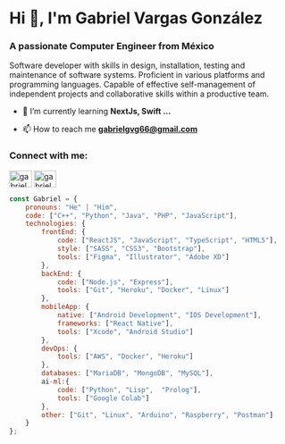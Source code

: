 <h1>Hi 👋, I'm Gabriel Vargas González</h1>
<h3>A passionate Computer Engineer from México</h3>

<p align="left">Software developer with skills in design, installation, testing and maintenance of software systems. Proficient in various platforms and programming languages. Capable of effective self-management of independent projects and collaborative skills within a productive team.</p>

- 🌱 I’m currently learning **NextJs, Swift ...**

- 📫 How to reach me **gabrielgvg66@gmail.com**

<h3 align="left">Connect with me:</h3>
<p align="left">
<a href="https://linkedin.com/in/gabrielvargasgonzález" target="blank"><img align="center" src="https://raw.githubusercontent.com/rahuldkjain/github-profile-readme-generator/master/src/images/icons/Social/linked-in-alt.svg" alt="gabrielvargasgonzález" height="30" width="40" /></a>
<a href="https://instagram.com/gabriel21vg" target="blank"><img align="center" src="https://raw.githubusercontent.com/rahuldkjain/github-profile-readme-generator/master/src/images/icons/Social/instagram.svg" alt="gabriel21vg" height="30" width="40" /></a>
</p>

```javascript
const Gabriel = {
    pronouns: "He" | "Him",
    code: ["C++", "Python", "Java", "PHP", "JavaScript"],
    technologies: {
        frontEnd: {
            code: ["ReactJS", "JavaScript", "TypeScript", "HTML5"],
            style: ["SASS", "CSS3", "Bootstrap"],
            tools: ["Figma", "Illustrator", "Adobe XD"]
        },
        backEnd: {
            code: ["Node.js", "Express"],
            tools: ["Git", "Heroku", "Docker", "Linux"]
        },
        mobileApp: {
            native: ["Android Development", "IOS Development"],
            frameworks: ["React Native"],
            tools: ["Xcode", "Android Studio"]
        },
        devOps: {
            tools: ["AWS", "Docker", "Heroku"]
        },
        databases: ["MariaDB", "MongoDB", "MySQL"],
        ai-ml:{
            code: ["Python", "Lisp",  "Prolog"],
            tools: ["Google Colab"]
        },
	    other: ["Git", "Linux", "Arduino", "Raspberry", "Postman"]
    }
};
```
